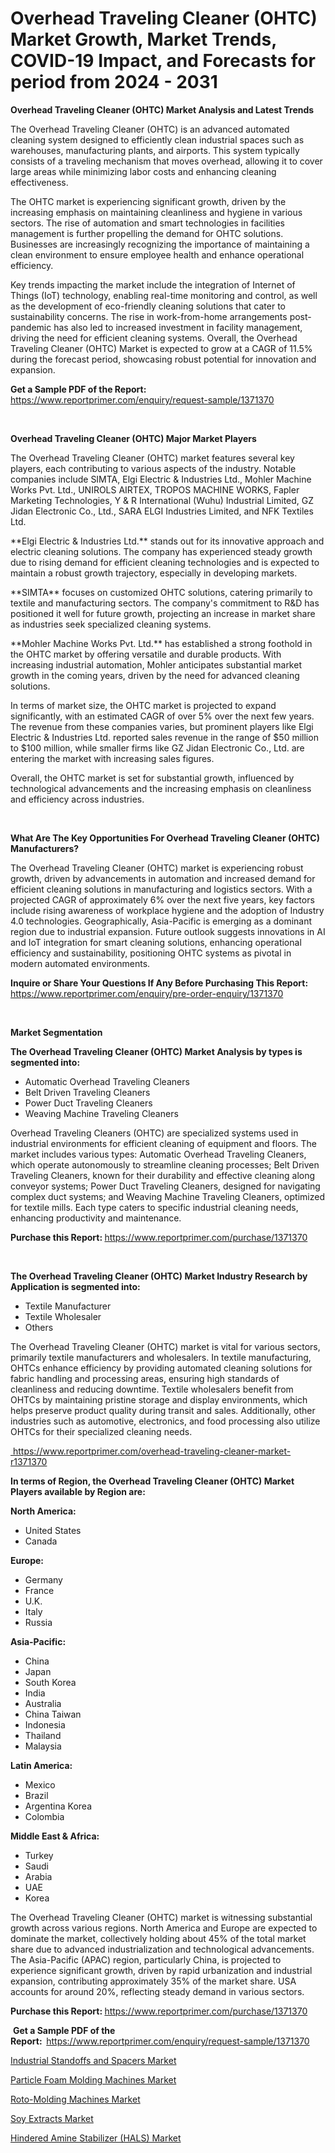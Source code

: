 <p><h1>Overhead Traveling Cleaner (OHTC) Market Growth, Market Trends, COVID-19 Impact, and Forecasts for period from 2024 - 2031</h1></p><p><strong>Overhead Traveling Cleaner (OHTC) Market Analysis and Latest Trends</strong></p>
<p><p>The Overhead Traveling Cleaner (OHTC) is an advanced automated cleaning system designed to efficiently clean industrial spaces such as warehouses, manufacturing plants, and airports. This system typically consists of a traveling mechanism that moves overhead, allowing it to cover large areas while minimizing labor costs and enhancing cleaning effectiveness.</p><p>The OHTC market is experiencing significant growth, driven by the increasing emphasis on maintaining cleanliness and hygiene in various sectors. The rise of automation and smart technologies in facilities management is further propelling the demand for OHTC solutions. Businesses are increasingly recognizing the importance of maintaining a clean environment to ensure employee health and enhance operational efficiency.</p><p>Key trends impacting the market include the integration of Internet of Things (IoT) technology, enabling real-time monitoring and control, as well as the development of eco-friendly cleaning solutions that cater to sustainability concerns. The rise in work-from-home arrangements post-pandemic has also led to increased investment in facility management, driving the need for efficient cleaning systems. Overall, the Overhead Traveling Cleaner (OHTC) Market is expected to grow at a CAGR of 11.5% during the forecast period, showcasing robust potential for innovation and expansion.</p></p>
<p><strong>Get a Sample PDF of the Report:&nbsp;</strong> <a href="https://www.reportprimer.com/enquiry/request-sample/1371370">https://www.reportprimer.com/enquiry/request-sample/1371370</a></p>
<p>&nbsp;</p>
<p><strong>Overhead Traveling Cleaner (OHTC) Major Market Players</strong></p>
<p><p>The Overhead Traveling Cleaner (OHTC) market features several key players, each contributing to various aspects of the industry. Notable companies include SIMTA, Elgi Electric & Industries Ltd., Mohler Machine Works Pvt. Ltd., UNIROLS AIRTEX, TROPOS MACHINE WORKS, Fapler Marketing Technologies, Y & R International (Wuhu) Industrial Limited, GZ Jidan Electronic Co., Ltd., SARA ELGI Industries Limited, and NFK Textiles Ltd.</p><p>**Elgi Electric & Industries Ltd.** stands out for its innovative approach and electric cleaning solutions. The company has experienced steady growth due to rising demand for efficient cleaning technologies and is expected to maintain a robust growth trajectory, especially in developing markets.</p><p>**SIMTA** focuses on customized OHTC solutions, catering primarily to textile and manufacturing sectors. The company's commitment to R&D has positioned it well for future growth, projecting an increase in market share as industries seek specialized cleaning systems.</p><p>**Mohler Machine Works Pvt. Ltd.** has established a strong foothold in the OHTC market by offering versatile and durable products. With increasing industrial automation, Mohler anticipates substantial market growth in the coming years, driven by the need for advanced cleaning solutions.</p><p>In terms of market size, the OHTC market is projected to expand significantly, with an estimated CAGR of over 5% over the next few years. The revenue from these companies varies, but prominent players like Elgi Electric & Industries Ltd. reported sales revenue in the range of $50 million to $100 million, while smaller firms like GZ Jidan Electronic Co., Ltd. are entering the market with increasing sales figures.</p><p>Overall, the OHTC market is set for substantial growth, influenced by technological advancements and the increasing emphasis on cleanliness and efficiency across industries.</p></p>
<p>&nbsp;</p>
<p><strong>What Are The Key Opportunities For Overhead Traveling Cleaner (OHTC) Manufacturers?</strong></p>
<p><p>The Overhead Traveling Cleaner (OHTC) market is experiencing robust growth, driven by advancements in automation and increased demand for efficient cleaning solutions in manufacturing and logistics sectors. With a projected CAGR of approximately 6% over the next five years, key factors include rising awareness of workplace hygiene and the adoption of Industry 4.0 technologies. Geographically, Asia-Pacific is emerging as a dominant region due to industrial expansion. Future outlook suggests innovations in AI and IoT integration for smart cleaning solutions, enhancing operational efficiency and sustainability, positioning OHTC systems as pivotal in modern automated environments.</p></p>
<p><strong>Inquire or Share Your Questions If Any Before Purchasing This Report:</strong> <a href="https://www.reportprimer.com/enquiry/pre-order-enquiry/1371370">https://www.reportprimer.com/enquiry/pre-order-enquiry/1371370</a></p>
<p>&nbsp;</p>
<p><strong>Market Segmentation</strong></p>
<p><strong>The Overhead Traveling Cleaner (OHTC) Market Analysis by types is segmented into:</strong></p>
<p><ul><li>Automatic Overhead Traveling Cleaners</li><li>Belt Driven Traveling Cleaners</li><li>Power Duct Traveling Cleaners</li><li>Weaving Machine Traveling Cleaners</li></ul></p>
<p><p>Overhead Traveling Cleaners (OHTC) are specialized systems used in industrial environments for efficient cleaning of equipment and floors. The market includes various types: Automatic Overhead Traveling Cleaners, which operate autonomously to streamline cleaning processes; Belt Driven Traveling Cleaners, known for their durability and effective cleaning along conveyor systems; Power Duct Traveling Cleaners, designed for navigating complex duct systems; and Weaving Machine Traveling Cleaners, optimized for textile mills. Each type caters to specific industrial cleaning needs, enhancing productivity and maintenance.</p></p>
<p><strong>Purchase this Report:&nbsp;</strong><a href="https://www.reportprimer.com/purchase/1371370">https://www.reportprimer.com/purchase/1371370</a></p>
<p>&nbsp;</p>
<p><strong>The Overhead Traveling Cleaner (OHTC) Market Industry Research by Application is segmented into:</strong></p>
<p><ul><li>Textile Manufacturer</li><li>Textile Wholesaler</li><li>Others</li></ul></p>
<p><p>The Overhead Traveling Cleaner (OHTC) market is vital for various sectors, primarily textile manufacturers and wholesalers. In textile manufacturing, OHTCs enhance efficiency by providing automated cleaning solutions for fabric handling and processing areas, ensuring high standards of cleanliness and reducing downtime. Textile wholesalers benefit from OHTCs by maintaining pristine storage and display environments, which helps preserve product quality during transit and sales. Additionally, other industries such as automotive, electronics, and food processing also utilize OHTCs for their specialized cleaning needs.</p></p>
<p><a href="https://www.reportprimer.com/overhead-traveling-cleaner-market-r1371370">&nbsp;https://www.reportprimer.com/overhead-traveling-cleaner-market-r1371370</a></p>
<p><strong>In terms of Region, the Overhead Traveling Cleaner (OHTC) Market Players available by Region are:</strong></p>
<p>
    <p> <strong> North America: </strong>
        <ul>
            <li>United States</li>
            <li>Canada</li>
        </ul>
        </p> 
    <p> <strong> Europe: </strong>
        <ul>
            <li>Germany</li>
            <li>France</li>
            <li>U.K.</li>
            <li>Italy</li>
            <li>Russia</li>
        </ul>
        </p> 
    <p> <strong> Asia-Pacific: </strong>
        <ul>
            <li>China</li>
            <li>Japan</li>
            <li>South Korea</li>
            <li>India</li>
            <li>Australia</li>
            <li>China Taiwan</li>
            <li>Indonesia</li>
            <li>Thailand</li>
            <li>Malaysia</li>
        </ul>
        </p> 
    <p> <strong> Latin America: </strong>
        <ul>
            <li>Mexico</li>
            <li>Brazil</li>
            <li>Argentina Korea</li>
            <li>Colombia</li>
        </ul>
        </p> 
    <p> <strong> Middle East & Africa: </strong>
        <ul>
            <li>Turkey</li>
            <li>Saudi</li>
            <li>Arabia</li>
            <li>UAE</li>
            <li>Korea</li>
        </ul>
    </p>
    </p>
<p><p>The Overhead Traveling Cleaner (OHTC) market is witnessing substantial growth across various regions. North America and Europe are expected to dominate the market, collectively holding about 45% of the total market share due to advanced industrialization and technological advancements. The Asia-Pacific (APAC) region, particularly China, is projected to experience significant growth, driven by rapid urbanization and industrial expansion, contributing approximately 35% of the market share. USA accounts for around 20%, reflecting steady demand in various sectors.</p></p>
<p><strong>Purchase this Report: </strong><a href="https://www.reportprimer.com/purchase/1371370">https://www.reportprimer.com/purchase/1371370</a></p>
<p>&nbsp;<strong>Get a Sample PDF of the Report:&nbsp;&nbsp;</strong><a href="https://www.reportprimer.com/enquiry/request-sample/1371370">https://www.reportprimer.com/enquiry/request-sample/1371370</a></p>
<p><strong></strong></p>
<p><p><a href="https://github.com/gailasejs/Market-Research-Report-List-1/blob/main/industrial-standoffs-and-spacers-market.md">Industrial Standoffs and Spacers Market</a></p><p><a href="https://medium.com/@sydneyhaley1/global-particle-foam-molding-machines-market-analysis-key-market-trends-and-future-projections-b62dbf48f818?postPublishedType=repub">Particle Foam Molding Machines Market</a></p><p><a href="https://medium.com/@pxxrwcoo77/global-roto-molding-machines-market-trends-forecasts-and-market-strategic-analysis-2024-2031-38b5f3f8eb6d?postPublishedType=repub">Roto-Molding Machines Market</a></p><p><a href="https://www.linkedin.com/pulse/strategic-insights-global-soy-extracts-market-trends-2024--t4qae">Soy Extracts Market</a></p><p><a href="https://issuu.com/reportprime-2/docs/hindered-amine-stabilizer-hals-mark_023c66616c14fc">Hindered Amine Stabilizer (HALS) Market</a></p></p>